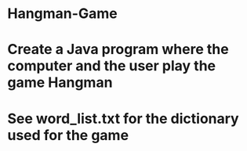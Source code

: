 # Hangman-Game

# Create a Java program where the computer and the user play the game Hangman 

# See word_list.txt for the dictionary used for the game
